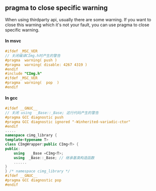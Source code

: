 ## pragma to close specific warning

When using thirdparty api, usually there are some warning. If you want to close this warning which it's not your fault, you can use pragma to close specific warning.

#### In msvc

```C++
#ifdef _MSC_VER
// 关闭编译CImg.h时产生的警告
#pragma  warning( push ) 
#pragma  warning( disable: 4267 4319 )
#endif
#include "CImg.h"
#ifdef _MSC_VER
#pragma  warning(  pop  ) 
#endif
```

#### In gcc

```C++
#ifdef __GNUC__
// 关闭 using  _Base::_Base; 这行代码产生的警告
#pragma GCC diagnostic push
#pragma GCC diagnostic ignored "-Winherited-variadic-ctor"
#endif
.....
namespace cimg_library {
template<typename T>
class CImgWrapper:public CImg<T> {
public:
    using   _Base =CImg<T>;
    using  _Base::_Base; // 继承基类构造函数
    ......
}
} /* namespace cimg_library */
#ifdef __GNUC__
#pragma GCC diagnostic pop
#endif
```

